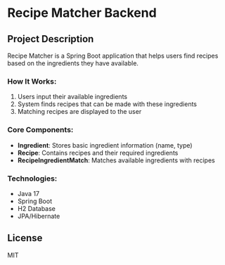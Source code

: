 # Recipe Matcher Backend

## Project Description
Recipe Matcher is a Spring Boot application that helps users find recipes based on the ingredients they have available.

### How It Works:
1. Users input their available ingredients
2. System finds recipes that can be made with these ingredients
3. Matching recipes are displayed to the user

### Core Components:
- **Ingredient**: Stores basic ingredient information (name, type)
- **Recipe**: Contains recipes and their required ingredients
- **RecipeIngredientMatch**: Matches available ingredients with recipes

### Technologies:
- Java 17
- Spring Boot
- H2 Database
- JPA/Hibernate

## License
MIT 